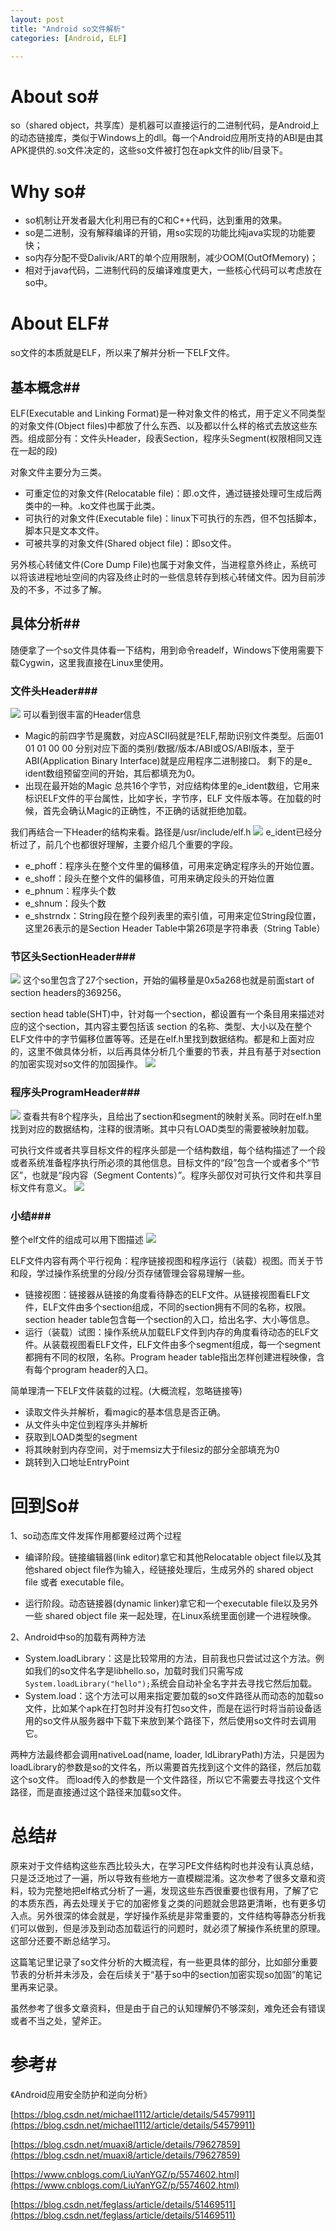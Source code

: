 ```yaml
---
layout: post
title: "Android so文件解析"
categories: [Android, ELF]

---
```


# About so#
so（shared object，共享库）是机器可以直接运行的二进制代码，是Android上的动态链接库，类似于Windows上的dll。每一个Android应用所支持的ABI是由其APK提供的.so文件决定的，这些so文件被打包在apk文件的lib/目录下。
# Why so#

- so机制让开发者最大化利用已有的C和C++代码，达到重用的效果。
- so是二进制，没有解释编译的开销，用so实现的功能比纯java实现的功能要快；
- so内存分配不受Dalivik/ART的单个应用限制，减少OOM(OutOfMemory)；
- 相对于java代码，二进制代码的反编译难度更大，一些核心代码可以考虑放在so中。

# About ELF#
so文件的本质就是ELF，所以来了解并分析一下ELF文件。

##  基本概念##
ELF(Executable and Linking Format)是一种对象文件的格式，用于定义不同类型的对象文件(Object files)中都放了什么东西、以及都以什么样的格式去放这些东西。组成部分有：文件头Header，段表Section，程序头Segment(权限相同又连在一起的段)

对象文件主要分为三类。

- 可重定位的对象文件(Relocatable file)：即.o文件，通过链接处理可生成后两类中的一种。.ko文件也属于此类。
- 可执行的对象文件(Executable file)：linux下可执行的东西，但不包括脚本，脚本只是文本文件。
- 可被共享的对象文件(Shared object file)：即so文件。

另外核心转储文件(Core Dump File)也属于对象文件，当进程意外终止，系统可以将该进程地址空间的内容及终止时的一些信息转存到核心转储文件。因为目前涉及的不多，不过多了解。

##  具体分析##
随便拿了一个so文件具体看一下结构，用到命令readelf，Windows下使用需要下载Cygwin，这里我直接在Linux里使用。

### 文件头Header###
![](https://i.loli.net/2018/08/07/5b69413245734.png)
可以看到很丰富的Header信息

- Magic的前四字节是魔数，对应ASCII码就是?ELF,帮助识别文件类型。后面01 01 01 00 00 分别对应下面的类别/数据/版本/ABI或OS/ABI版本，至于ABI(Application Binary Interface)就是应用程序二进制接口。
剩下的是e_ ident数组预留空间的开始，其后都填充为0。
- 出现在最开始的Magic
总共16个字节，对应结构体里的e_ident数组，它用来标识ELF文件的平台属性，比如字长，字节序，ELF 文件版本等。在加载的时候，首先会确认Magic的正确性，不正确的话就拒绝加载。

我们再结合一下Header的结构来看。路径是/usr/include/elf.h
![](https://i.loli.net/2018/08/07/5b693aa312f44.png)
e_ident已经分析过了，前几个也都很好理解，主要介绍几个重要的字段。

- e_phoff：程序头在整个文件里的偏移值，可用来定确定程序头的开始位置。
- e_shoff：段头在整个文件的偏移值，可用来确定段头的开始位置
- e_phnum：程序头个数
- e_shnum：段头个数
- e_shstrndx：String段在整个段列表里的索引值，可用来定位String段位置，这里26表示的是Section Header Table中第26项是字符串表（String Table）

### 节区头SectionHeader###
![](https://i.loli.net/2018/08/07/5b694f84bb5d8.png)
这个so里包含了27个section，开始的偏移量是0x5a268也就是前面start of section headers的369256。

section head table(SHT)中，针对每一个section，都设置有一个条目用来描述对应的这个section，其内容主要包括该 section 的名称、类型、大小以及在整个ELF文件中的字节偏移位置等等。还是在elf.h里找到数据结构。都是和上面对应的，这里不做具体分析，以后再具体分析几个重要的节表，并且有基于对section的加密实现对so文件的加固操作。
![](https://i.loli.net/2018/08/07/5b6950d314d4a.png)

### 程序头ProgramHeader###
![](https://i.loli.net/2018/08/07/5b695588084be.png)
查看共有8个程序头，且给出了section和segment的映射关系。同时在elf.h里找到对应的数据结构，注释的很清晰。其中只有LOAD类型的需要被映射加载。

可执行文件或者共享目标文件的程序头部是一个结构数组，每个结构描述了一个段或者系统准备程序执行所必须的其他信息。目标文件的“段”包含一个或者多个“节区”，也就是“段内容（Segment Contents）”。程序头部仅对可执行文件和共享目标文件有意义。
![](https://i.loli.net/2018/08/07/5b69551f3d73c.png)

### 小结###
整个elf文件的组成可以用下图描述
![](https://i.loli.net/2018/08/07/5b6960ae22a12.png)

ELF文件内容有两个平行视角：程序链接视图和程序运行（装载）视图。而关于节和段，学过操作系统里的分段/分页存储管理会容易理解一些。

- 链接视图：链接器从链接的角度看待静态的ELF文件。从链接视图看ELF文件，ELF文件由多个section组成，不同的section拥有不同的名称，权限。section header table包含每一个section的入口，给出名字、大小等信息。
- 运行（装载）试图：操作系统从加载ELF文件到内存的角度看待动态的ELF文件。从装载视图看ELF文件，ELF文件由多个segment组成，每一个segment都拥有不同的权限，名称。Program header table指出怎样创建进程映像，含有每个program header的入口。


简单理清一下ELF文件装载的过程。(大概流程，忽略链接等)

- 读取文件头并解析，看magic的基本信息是否正确。
- 从文件头中定位到程序头并解析
- 获取到LOAD类型的segment
- 将其映射到内存空间，对于memsiz大于filesiz的部分全部填充为0
- 跳转到入口地址EntryPoint

# 回到So#
1、so动态库文件发挥作用都要经过两个过程

- 编译阶段。链接编辑器(link editor)拿它和其他Relocatable object file以及其他shared object file作为输入，经链接处理后，生成另外的 shared object file 或者 executable file。

- 运行阶段。动态链接器(dynamic linker)拿它和一个executable file以及另外一些 shared object file 来一起处理，在Linux系统里面创建一个进程映像。

2、Android中so的加载有两种方法

- System.loadLibrary：这是比较常用的方法，目前我也只尝试过这个方法。例如我们的so文件名字是libhello.so，加载时我们只需写成`System.loadLibrary("hello");`系统会自动补全名字并去寻找它然后加载。
- System.load：这个方法可以用来指定要加载的so文件路径从而动态的加载so文件，比如某个apk在打包时并没有打包so文件，而是在运行时将当前设备适用的so文件从服务器中下载下来放到某个路径下，然后使用so文件时去调用它。

两种方法最终都会调用nativeLoad(name, loader, ldLibraryPath)方法，只是因为loadLibrary的参数是so的文件名，所以需要首先找到这个文件的路径，然后加载这个so文件。
而load传入的参数是一个文件路径，所以它不需要去寻找这个文件路径，而是直接通过这个路径来加载so文件。


# 总结#
原来对于文件结构这些东西比较头大，在学习PE文件结构时也并没有认真总结，只是泛泛地过了一遍，所以导致有些地方一直模糊混淆。这次参考了很多文章和资料，较为完整地把elf格式分析了一遍，发现这些东西很重要也很有用，了解了它的本质东西，再去处理关于它的加密修复之类的问题就会思路更清晰，也有更多切入点。另外很深的体会就是，学好操作系统是非常重要的，文件结构等静态分析我们可以做到，但是涉及到动态加载运行的问题时，就必须了解操作系统里的原理。这部分还要不断总结学习。

这篇笔记里记录了so文件分析的大概流程，有一些更具体的部分，比如部分重要节表的分析并未涉及，会在后续关于“基于so中的section加密实现so加固”的笔记里再来记录。

虽然参考了很多文章资料，但是由于自己的认知理解仍不够深刻，难免还会有错误或者不当之处，望斧正。
# 参考#

《Android应用安全防护和逆向分析》

[https://blog.csdn.net/michael1112/article/details/54579911](https://blog.csdn.net/michael1112/article/details/54579911)

[https://blog.csdn.net/muaxi8/article/details/79627859](https://blog.csdn.net/muaxi8/article/details/79627859)

[https://www.cnblogs.com/LiuYanYGZ/p/5574602.html](https://www.cnblogs.com/LiuYanYGZ/p/5574602.html)

[https://blog.csdn.net/feglass/article/details/51469511](https://blog.csdn.net/feglass/article/details/51469511)